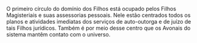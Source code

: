 ﻿O primeiro círculo do domínio dos Filhos está ocupado pelos Filhos Magisteriais e suas assessorias pessoais. Nele estão centrados todos os planos e atividades imediatas dos serviços de auto-outorga e de juízo de tais Filhos jurídicos. Também é por meio desse centro que os Avonais do sistema mantêm contato com o universo.